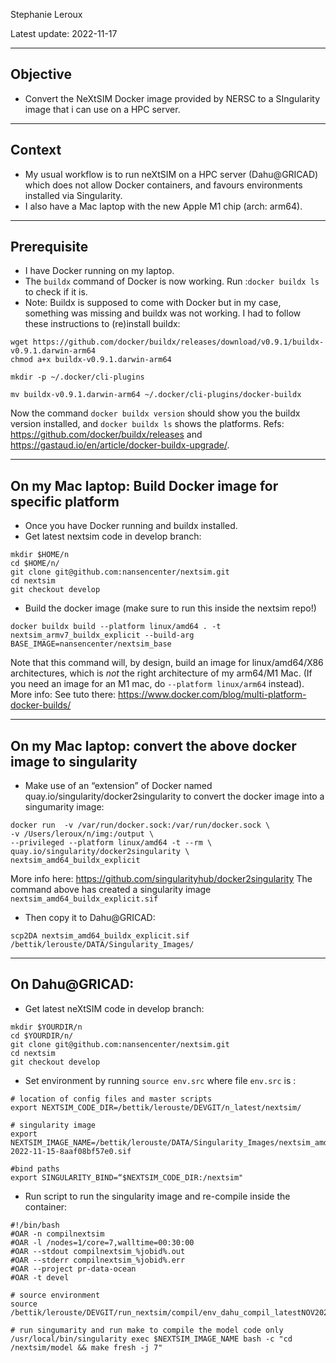 Stephanie Leroux

Latest update: 2022-11-17

- - - -
## Objective
* Convert the NeXtSIM Docker image  provided by NERSC  to a SIngularity image that i can use on a HPC server.

- - - -
## Context 
*  My usual workflow is to run neXtSIM on a HPC server (Dahu@GRICAD) which does not allow Docker containers, and favours environments installed via Singularity.
* I also have  a Mac laptop with the new Apple M1 chip (arch: arm64).

- - - -
## Prerequisite
* I  have Docker running on my laptop.
* The  `buildx` command of Docker is now working.  Run :`docker buildx ls` to check if it is.
* Note: Buildx is supposed to come with Docker but in my case, something was missing and buildx was not working. I had to  follow these instructions to (re)install buildx:
```
wget https://github.com/docker/buildx/releases/download/v0.9.1/buildx-v0.9.1.darwin-arm64
chmod a+x buildx-v0.9.1.darwin-arm64

mkdir -p ~/.docker/cli-plugins

mv buildx-v0.9.1.darwin-arm64 ~/.docker/cli-plugins/docker-buildx
```
Now the command `docker buildx version` should show you the buildx version installed, and `docker buildx ls` shows the platforms.
Refs: https://github.com/docker/buildx/releases and  https://gastaud.io/en/article/docker-buildx-upgrade/.

- - - -
## On my Mac laptop: Build Docker image for specific  platform
* Once you have  Docker running and buildx installed.
* Get latest nextsim code in develop branch:
```
mkdir $HOME/n
cd $HOME/n/
git clone git@github.com:nansencenter/nextsim.git
cd nextsim
git checkout develop
```

* Build the docker image (make sure to run this  inside the nextsim repo!)
```
docker buildx build --platform linux/amd64 . -t nextsim_armv7_buildx_explicit --build-arg BASE_IMAGE=nansencenter/nextsim_base 
```

Note that this command  will, by design,  build an image for linux/amd64/X86 architectures, which is _not_ the right architecture of  my arm64/M1 Mac. 
(If you need an image for an M1 mac, do `--platform linux/arm64` instead). 
More info: See tuto there: https://www.docker.com/blog/multi-platform-docker-builds/

- - - -
## On my Mac laptop: convert the above docker image to singularity
* Make use of an “extension” of Docker named quay.io/singularity/docker2singularity to convert the docker image into a singumarity image:
```
docker run  -v /var/run/docker.sock:/var/run/docker.sock \
-v /Users/leroux/n/img:/output \
--privileged --platform linux/amd64 -t --rm \
quay.io/singularity/docker2singularity \
nextsim_amd64_buildx_explicit
```
More info here: https://github.com/singularityhub/docker2singularity
The command above has created a singularity image `nextsim_amd64_buildx_explicit.sif`

* Then copy it to Dahu@GRICAD:
```
scp2DA nextsim_amd64_buildx_explicit.sif /bettik/lerouste/DATA/Singularity_Images/
```

- - - -
## On Dahu@GRICAD:
* Get latest neXtSIM code in develop branch:
```
mkdir $YOURDIR/n
cd $YOURDIR/n/
git clone git@github.com:nansencenter/nextsim.git
cd nextsim
git checkout develop
```

* Set  environment by running `source env.src` where file  `env.src` is :
```
# location of config files and master scripts
export NEXTSIM_CODE_DIR=/bettik/lerouste/DEVGIT/n_latest/nextsim/

# singularity image
export NEXTSIM_IMAGE_NAME=/bettik/lerouste/DATA/Singularity_Images/nextsim_amd64_buildx_explicit-2022-11-15-8aaf08bf57e0.sif

#bind paths
export SINGULARITY_BIND=“$NEXTSIM_CODE_DIR:/nextsim"
```

* Run script to run the singularity image and re-compile inside the container:
```
#!/bin/bash
#OAR -n compilnextsim
#OAR -l /nodes=1/core=7,walltime=00:30:00
#OAR --stdout compilnextsim_%jobid%.out
#OAR --stderr compilnextsim_%jobid%.err
#OAR --project pr-data-ocean
#OAR -t devel

# source environment
source /bettik/lerouste/DEVGIT/run_nextsim/compil/env_dahu_compil_latestNOV2022.src

# run singumarity and run make to compile the model code only
/usr/local/bin/singularity exec $NEXTSIM_IMAGE_NAME bash -c "cd /nextsim/model && make fresh -j 7"               
```
 
